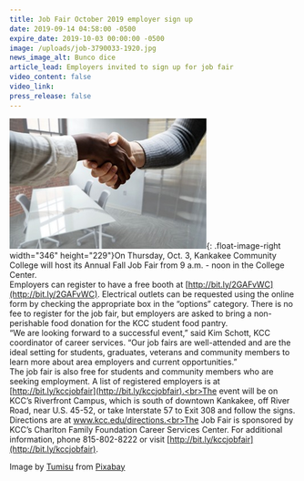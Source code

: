 ```yaml
---
title: Job Fair October 2019 employer sign up
date: 2019-09-14 04:58:00 -0500
expire_date: 2019-10-03 00:00:00 -0500
image: /uploads/job-3790033-1920.jpg
news_image_alt: Bunco dice
article_lead: Employers invited to sign up for job fair
video_content: false
video_link:
press_release: false
---
```


![](/uploads/job.jpg){: .float-image-right width="346" height="229"}On Thursday, Oct. 3, Kankakee Community College will host its Annual Fall Job Fair from 9 a.m. - noon in the College Center.<br>Employers can register to have a free booth at [http://bit.ly/2GAFvWC](http://bit.ly/2GAFvWC). Electrical outlets can be requested using the online form by checking the appropriate box in the “options” category. There is no fee to register for the job fair, but employers are asked to bring a non-perishable food donation for the KCC student food pantry.&nbsp;<br>“We are looking forward to a successful event,” said Kim Schott, KCC coordinator of career services. “Our job fairs are well-attended and are the ideal setting for students, graduates, veterans and community members to learn more about area employers and current opportunities.”&nbsp;<br>The job fair is also free for students and community members who are seeking employment. A list of registered employers is at [http://bit.ly/kccjobfair](http://bit.ly/kccjobfair).<br>The event will be on KCC’s Riverfront Campus, which is south of downtown Kankakee, off River Road, near U.S. 45-52, or take Interstate 57 to Exit 308 and follow the signs. Directions are at www.kcc.edu/directions.<br>The Job Fair is sponsored by KCC’s Charlton Family Foundation Career Services Center. For additional information, phone 815-802-8222 or visit [http://bit.ly/kccjobfair](http://bit.ly/kccjobfair).

Image by&nbsp;[Tumisu](https://pixabay.com/users/Tumisu-148124/?utm_source=link-attribution&amp;utm_medium=referral&amp;utm_campaign=image&amp;utm_content=3790033)&nbsp;from&nbsp;[Pixabay](https://pixabay.com/?utm_source=link-attribution&amp;utm_medium=referral&amp;utm_campaign=image&amp;utm_content=3790033)